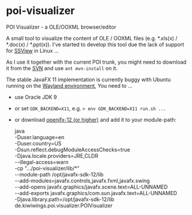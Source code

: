# poi-visualizer
POI Visualizer - a OLE/OOXML browser/editor

A small tool to visualize the content of OLE / OOXML files (e.g. *.xls(x) / *.doc(x) / *.ppt(x)).
I've started to develop this tool due the lack of support for [SSView][1] in Linux ...

As I use it together with the current POI trunk, you might need to download it from the [SVN][2] and use `ant mvn-install` on it.

The stable JavaFX 11 implementation is currently buggy with Ubuntu running on the [Wayland environment][3],
You need to ...
* use Oracle JDK 9
* or set `GDK_BACKEND=X11`, e.g. `> env GDK_BACKEND=X11 run.sh ...`  
* or download [openjfx-12 (or higher)][4] and add it to your module-path:  


    java \
    -Duser.language=en \
    -Duser.country=US \
    -Dsun.reflect.debugModuleAccessChecks=true \
    -Djava.locale.providers=JRE,CLDR \
    --illegal-access=warn \
    -cp ".../poi-visualizer/lib/*" \
    --module-path /opt/javafx-sdk-12/lib \
    --add-modules=javafx.controls,javafx.fxml,javafx.swing \
    --add-opens javafx.graphics/javafx.scene.text=ALL-UNNAMED \
    --add-exports javafx.graphics/com.sun.javafx.text=ALL-UNNAMED \
    -Djava.library.path=/opt/javafx-sdk-12/lib \
    de.kiwiwings.poi.visualizer.POIVisualizer


[1]: http://www.mitec.cz/ssv.html
[2]: http://poi.apache.org/devel/subversion.html
[3]: https://www.infoworld.com/article/3305073/java/removed-from-jdk-11-javafx-11-arrives-as-a-standalone-module.html
[4]: https://openjfx.io/